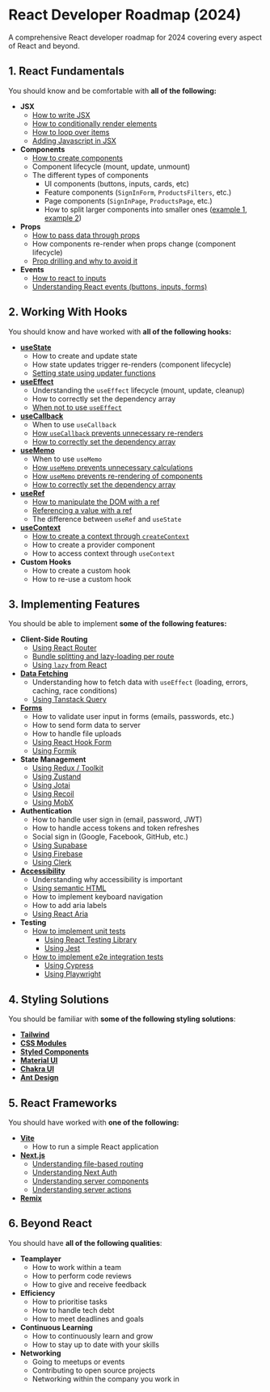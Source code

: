 # React Developer Roadmap (2024)

A comprehensive React developer roadmap for 2024 covering every aspect of React and beyond.

## 1. React Fundamentals

You should know and be comfortable with **all of the following:**

- **JSX**
  - [How to write JSX](https://react.dev/learn/writing-markup-with-jsx)
  - [How to conditionally render elements](https://react.dev/learn/conditional-rendering)
  - [How to loop over items](https://react.dev/learn/rendering-lists)
  - [Adding Javascript in JSX](https://react.dev/learn/javascript-in-jsx-with-curly-braces)
- **Components**
  - [How to create components](https://react.dev/learn/your-first-component)
  - Component lifecycle (mount, update, unmount)
  - The different types of components
    - UI components (buttons, inputs, cards, etc)
    - Feature components (`SignInForm`, `ProductsFilters`, etc.)
    - Page components (`SignInPage`, `ProductsPage`, etc.)
    - How to split larger components into smaller ones ([example 1](https://youtu.be/PisA-OPisUY), [example 2](https://youtube.com/shorts/OwXQd6YOySg))
- **Props**
  - [How to pass data through props](https://react.dev/learn/passing-props-to-a-component)
  - How components re-render when props change (component lifecycle)
  - [Prop drilling and why to avoid it](https://dev.to/codeofrelevancy/what-is-prop-drilling-in-react-3kol)
- **Events**
  - [How to react to inputs](https://react.dev/learn/reacting-to-input-with-state)
  - [Understanding React events (buttons, inputs, forms)](https://www.knowledgehut.com/blog/web-development/handling-react-events-guide)

## 2. Working With Hooks

You should know and have worked with **all of the following hooks:**

- [**useState**](https://youtu.be/V9i3cGD-mts)
  - How to create and update state
  - How state updates trigger re-renders (component lifecycle)
  - [Setting state using updater functions](https://react.dev/reference/react/useState#updating-state-based-on-the-previous-state)
- [**useEffect**](https://youtu.be/-4XpG5_Lj_o)
  - Understanding the `useEffect` lifecycle (mount, update, cleanup)
  - How to correctly set the dependency array
  - [When not to use `useEffect`](https://youtube.com/shorts/cKFqwy5PThk)
- [**useCallback**](https://youtu.be/MxIPQZ64x0I)
  - When to use `useCallback`
  - [How `useCallback` prevents unnecessary re-renders](https://react.dev/reference/react/useCallback#skipping-re-rendering-of-components)
  - [How to correctly set the dependency array](https://react.dev/reference/react/useCallback#parameters)
- [**useMemo**](https://youtu.be/vpE9I_eqHdM)
  - When to use `useMemo`
  - [How `useMemo` prevents unnecessary calculations](https://react.dev/reference/react/useMemo#skipping-expensive-recalculations)
  - [How `useMemo` prevents re-rendering of components](https://react.dev/reference/react/useMemo#skipping-re-rendering-of-components)
  - [How to correctly set the dependency array](https://react.dev/reference/react/useMemo#parameters)
- [**useRef**](https://youtu.be/42BkpGe8oxg)
  - [How to manipulate the DOM with a ref](https://react.dev/reference/react/useRef#manipulating-the-dom-with-a-ref)
  - [Referencing a value with a ref](https://react.dev/reference/react/useRef#referencing-a-value-with-a-ref)
  - The difference between `useRef` and `useState`
- [**useContext**](https://youtu.be/HYKDUF8X3qI)
  - [How to create a context through `createContext`](https://react.dev/reference/react/useContext#passing-data-deeply-into-the-tree)
  - How to create a provider component
  - How to access context through `useContext`
- **Custom Hooks**
  - How to create a custom hook
  - How to re-use a custom hook

## 3. Implementing Features

You should be able to implement **some of the following features:**

- **Client-Side Routing**
  - [Using React Router](https://reactrouter.com/en/main)
  - [Bundle splitting and lazy-loading per route](https://reactrouter.com/en/main/route/lazy)
  - [Using `lazy` from React](https://react.dev/reference/react/lazy)
- [**Data Fetching**](https://youtu.be/00lxm_doFYw)
  - Understanding how to fetch data with `useEffect` (loading, errors, caching, race conditions)
  - [Using Tanstack Query](https://tanstack.com/query/latest)
- [**Forms**](https://www.w3schools.com/react/react_forms.asp)
  - How to validate user input in forms (emails, passwords, etc.)
  - How to send form data to server
  - How to handle file uploads
  - [Using React Hook Form](https://react-hook-form.com/)
  - [Using Formik](https://formik.org/docs/overview)
- **State Management**
  - [Using Redux / Toolkit](https://redux-toolkit.js.org/)
  - [Using Zustand](https://github.com/pmndrs/zustand)
  - [Using Jotai](https://jotai.org/)
  - [Using Recoil](https://recoiljs.org/)
  - [Using MobX](https://mobx.js.org/README.html)
- **Authentication**
  - How to handle user sign in (email, password, JWT)
  - How to handle access tokens and token refreshes
  - Social sign in (Google, Facebook, GitHub, etc.)
  - [Using Supabase](https://supabase.com/)
  - [Using Firebase](https://firebase.google.com/docs/auth)
  - [Using Clerk](https://clerk.com/)
- [**Accessibility**](https://developer.mozilla.org/en-US/docs/Learn/Tools_and_testing/Client-side_JavaScript_frameworks/React_accessibility)
  - Understanding why accessibility is important
  - [Using semantic HTML](https://www.semrush.com/blog/semantic-html5-guide/)
  - How to implement keyboard navigation
  - How to add aria labels
  - [Using React Aria](https://react-spectrum.adobe.com/react-aria/)
- **Testing**
  - [How to implement unit tests](https://www.freecodecamp.org/news/how-to-write-unit-tests-in-react/)
    - [Using React Testing Library](https://testing-library.com/docs/react-testing-library/intro/)
    - [Using Jest](https://jestjs.io/)
  - [How to implement e2e integration tests](https://youtu.be/6BkcHAEWeTU)
    - [Using Cypress](https://www.cypress.io/)
    - [Using Playwright](https://playwright.dev/)

## 4. Styling Solutions

You should be familiar with **some of the following styling solutions**:

- [**Tailwind**](https://tailwindcss.com/)
- [**CSS Modules**](https://www.makeuseof.com/react-components-css-modules-style/)
- [**Styled Components**](https://styled-components.com/)
- [**Material UI**](https://mui.com/)
- [**Chakra UI**](https://chakra-ui.com/)
- [**Ant Design**](https://ant.design/docs/react/introduce)

## 5. React Frameworks

You should have worked with **one of the following:**

- [**Vite**](https://vitejs.dev/)
  - How to run a simple React application
- [**Next.js**](https://nextjs.org/)
  - [Understanding file-based routing](https://nextjs.org/docs/app/building-your-application/routing)
  - [Understanding Next Auth](https://next-auth.js.org/)
  - [Understanding server components](https://nextjs.org/docs/app/building-your-application/rendering/server-components)
  - [Understanding server actions](https://nextjs.org/docs/app/building-your-application/data-fetching/server-actions-and-mutations)
- [**Remix**](https://remix.run/)

## 6. Beyond React

You should have **all of the following qualities**:

- **Teamplayer**
  - How to work within a team
  - How to perform code reviews
  - How to give and receive feedback
- **Efficiency**
  - How to prioritise tasks
  - How to handle tech debt
  - How to meet deadlines and goals
- **Continuous Learning**
  - How to continuously learn and grow
  - How to stay up to date with your skills
- **Networking**
  - Going to meetups or events
  - Contributing to open source projects
  - Networking within the company you work in
